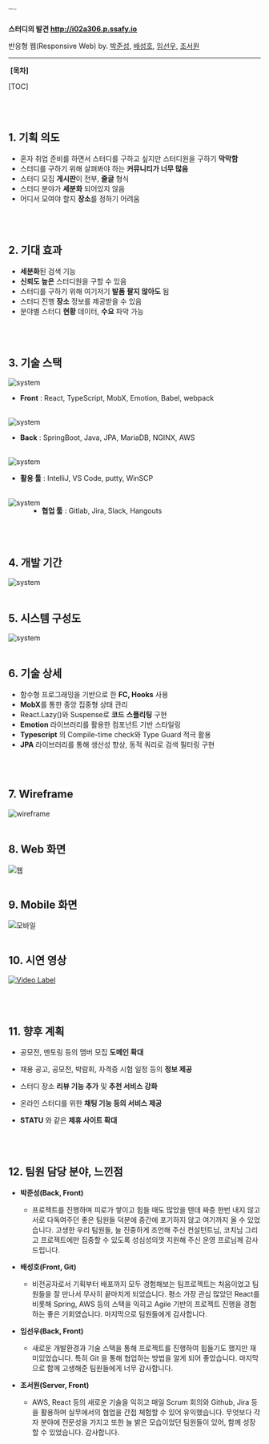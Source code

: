 <img align="left" src="http://i02a306.p.ssafy.io/images/index/name.png" alt="Sbal Logo" style="zoom:20%;" /> <br />

   **스터디의 발견  http://i02a306.p.ssafy.io**

   반응형 웹(Responsive Web) by. <a href="https://github.com/JunSeongA" target="_blank">박준성</a>, <a href="https://github.com/hackthegist" target="_blank">배성호</a>, <a href="https://github.com/Imsunwoo-hub" target="_blank">임선우</a>, <a href="https://github.com/simmmba" target="_blank">조서원</a>

------

​            **[목차]**

[TOC]

<br /><br />

## 1. 기획 의도

- 혼자 취업 준비를 하면서 스터디를 구하고 싶지만 스터디원을 구하기 **막막함** 
- 스터디를 구하기 위해 살펴봐야 하는 **커뮤니티가 너무 많음**
- 스터디 모집 **게시판**이 전부, **줄글** 형식
- 스터디 분야가 **세분화** 되어있지 않음
- 어디서 모여야 할지 **장소**를 정하기 어려움

<br /><br />

## 2. 기대 효과

- **세분화**된 검색 기능
- **신뢰도 높은** 스터디원을 구할 수 있음
- 스터디를 구하기 위해 여기저기 **발품** **팔지 않아도** 됨
- 스터디 진행 **장소** 정보를 제공받을 수 있음
- 분야별 스터디 **현황** 데이터, **수요** 파악 가능

<br /><br />

## 3. 기술 스택

<img align="left" src="http://i02a306.p.ssafy.io/images/index/stack1.png" alt="system" />

<br />

- **Front** : React, TypeScript, MobX, Emotion, Babel, webpack

<br />

<img align="left" src="http://i02a306.p.ssafy.io/images/index/stack2.png" alt="system" />

<br />

- **Back** : SpringBoot, Java, JPA, MariaDB, NGINX, AWS

<br />

<img align="left" src="http://i02a306.p.ssafy.io/images/index/stack3.png" alt="system" />

<br />

- **활용 툴** : IntelliJ, VS Code, putty, WinSCP

<br />

<img align="left" src="http://i02a306.p.ssafy.io/images/index/stack4.png" alt="system" />

- **협업 툴** : Gitlab, Jira, Slack, Hangouts

<br /><br />

## 4. 개발 기간

<img align="left" src="http://i02a306.p.ssafy.io/images/index/process.png" alt="system" />

<br /><br />

## 5. 시스템 구성도

<img align="left" src="http://i02a306.p.ssafy.io/images/index/system.png" alt="system" />

<br /><br />

## 6. 기술 상세

- 함수형 프로그래밍을 기반으로 한 **FC, Hooks** 사용 
- **MobX**를 통한 중앙 집중형 상태 관리
- React.Lazy()와 Suspense로 **코드** **스플리팅** 구현
- **Emotion** 라이브러리를 활용한 컴포넌트 기반 스타일링
- **Typescript** 의 Compile-time check와 Type Guard 적극 활용
- **JPA** 라이브러리를 통해 생산성 향상, 동적 쿼리로 검색 필터링 구현

<br /><br />

## 7. Wireframe

<img align="left" src="http://i02a306.p.ssafy.io/images/index/wireframe.png" alt="wireframe" />

<br /><br />

## 8. Web 화면

<img align="left" src="http://i02a306.p.ssafy.io/images/index/screen_web.png" alt="웹" />

<br /><br />

## 9. Mobile 화면

<img align="left" src="http://i02a306.p.ssafy.io/images/index/screen_mobile.png" alt="모바일" />

<br /><br />

## 10. 시연 영상

[![Video Label](http://img.youtube.com/vi/RmDsPISfS18/0.jpg)](https://youtu.be/uLR1RNqJ1Mw?t=0s)

<br /><br />

## 11. 향후 계획

- 공모전, 멘토링 등의 맴버 모집 **도메인 확대** 

- 채용 공고, 공모전, 박람회, 자격증 시험 일정 등의 **정보 제공** 

- 스터디 장소 **리뷰 기능 추가** 및 **추천 서비스 강화** 

- 온라인 스터디를 위한 **채팅 기능 등의 서비스 제공** 

- **STATU** 와 같은 **제휴 사이트 확대**

<br /><br />

## 12. 팀원 담당 분야, 느낀점

- **박준성(Back, Front)**
  - 프로젝트를 진행하며 피로가 쌓이고 힘들 때도 많았을 텐데 짜증 한번 내지 않고 서로 다독여주던 좋은 팀원들 덕분에 중간에 포기하지 않고 여기까지 올 수 있었습니다. 고생한 우리 팀원들, 늘 진중하게 조언해 주신 컨설턴트님, 코치님 그리고 프로젝트에만 집중할 수 있도록 성심성의껏 지원해 주신 운영 프로님께 감사드립니다.

- **배성호(Front, Git)**
  - 비전공자로서 기획부터 배포까지 모두 경험해보는 팀프로젝트는 처음이었고 팀원들을 잘 만나서 무사히 끝마치게 되었습니다. 평소 가장 관심 많았던 React를 비롯해 Spring, AWS 등의 스택을 익히고 Agile 기반의 프로젝트 진행을 경험하는 좋은 기회였습니다. 마지막으로 팀원들에게 감사합니다.
- **임선우(Back, Front)**
  - 새로운 개발환경과 기술 스택을 통해 프로젝트를 진행하여 힘들기도 했지만 재미있었습니다. 특히 Git 을 통해 협업하는 방법을 알게 되어 좋았습니다. 마지막으로 함께 고생해준 팀원들에게 너무 감사합니다.

- **조서원(Server, Front)**
  - AWS, React 등의 새로운 기술을 익히고 매일 Scrum 회의와 Github, Jira 등을 활용하며 실무에서의 협업을 간접 체험할 수 있어 유익했습니다. 무엇보다 각자 분야에 전문성을 가지고 또한 늘 밝은 모습이었던 팀원들이 있어, 함께 성장할 수 있었습니다. 감사합니다.

